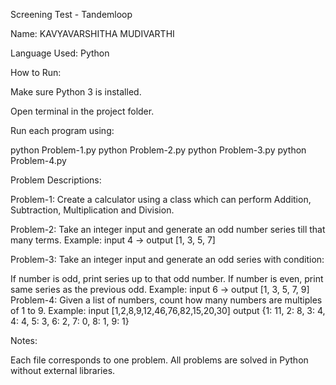 Screening Test - Tandemloop

Name: KAVYAVARSHITHA MUDIVARTHI

Language Used: Python

How to Run:

Make sure Python 3 is installed.

Open terminal in the project folder.

Run each program using:

python Problem-1.py python Problem-2.py python Problem-3.py python Problem-4.py

Problem Descriptions:

Problem-1: Create a calculator using a class which can perform Addition, Subtraction, Multiplication and Division.

Problem-2: Take an integer input and generate an odd number series till that many terms. Example: input 4 → output [1, 3, 5, 7]

Problem-3: Take an integer input and generate an odd series with condition:

If number is odd, print series up to that odd number.
If number is even, print same series as the previous odd. Example: input 6 → output [1, 3, 5, 7, 9]
Problem-4: Given a list of numbers, count how many numbers are multiples of 1 to 9. Example: input [1,2,8,9,12,46,76,82,15,20,30] output {1: 11, 2: 8, 3: 4, 4: 4, 5: 3, 6: 2, 7: 0, 8: 1, 9: 1}

Notes:

Each file corresponds to one problem.
All problems are solved in Python without external libraries.
